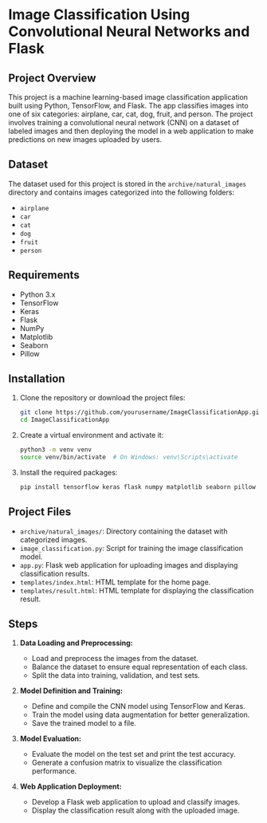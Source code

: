 # Image Classification Using Convolutional Neural Networks and Flask

## Project Overview

This project is a machine learning-based image classification application built using Python, TensorFlow, and Flask. The app classifies images into one of six categories: airplane, car, cat, dog, fruit, and person. The project involves training a convolutional neural network (CNN) on a dataset of labeled images and then deploying the model in a web application to make predictions on new images uploaded by users.

## Dataset

The dataset used for this project is stored in the `archive/natural_images` directory and contains images categorized into the following folders:
- `airplane`
- `car`
- `cat`
- `dog`
- `fruit`
- `person`

## Requirements

- Python 3.x
- TensorFlow
- Keras
- Flask
- NumPy
- Matplotlib
- Seaborn
- Pillow

## Installation

1. Clone the repository or download the project files:
    ```bash
    git clone https://github.com/yourusername/ImageClassificationApp.git
    cd ImageClassificationApp
    ```

2. Create a virtual environment and activate it:
    ```bash
    python3 -m venv venv
    source venv/bin/activate  # On Windows: venv\Scripts\activate
    ```

3. Install the required packages:
    ```bash
    pip install tensorflow keras flask numpy matplotlib seaborn pillow
    ```

## Project Files

- `archive/natural_images/`: Directory containing the dataset with categorized images.
- `image_classification.py`: Script for training the image classification model.
- `app.py`: Flask web application for uploading images and displaying classification results.
- `templates/index.html`: HTML template for the home page.
- `templates/result.html`: HTML template for displaying the classification result.

## Steps

1. **Data Loading and Preprocessing:**
    - Load and preprocess the images from the dataset.
    - Balance the dataset to ensure equal representation of each class.
    - Split the data into training, validation, and test sets.

2. **Model Definition and Training:**
    - Define and compile the CNN model using TensorFlow and Keras.
    - Train the model using data augmentation for better generalization.
    - Save the trained model to a file.

3. **Model Evaluation:**
    - Evaluate the model on the test set and print the test accuracy.
    - Generate a confusion matrix to visualize the classification performance.

4. **Web Application Deployment:**
    - Develop a Flask web application to upload and classify images.
    - Display the classification result along with the uploaded image.
